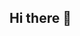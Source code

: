## Hi there 👋

<!--
**osh1996/osh1996** is a ✨ _special_ ✨ repository because its `README.md` (this file) appears on your GitHub profile.


- 🔭 I’m currently working on ... getting a job in the robotics industry.
- 🌱 I’m currently learning ... 
- 👯 I’m looking to collaborate on ... Open Source Repositories
- ⚡ Fun fact: I love to mountain bike!

